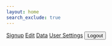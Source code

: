 ```yaml
---
layout: home
search_exclude: true
---
```


<html lang="en">
<head>
    <meta charset="UTF-8">
    <meta name="viewport" content="width=device-width, initial-scale=1.0">
    <title>Navigation Bar</title>
    <link rel="stylesheet" href="frontcasts-styling.scss">
</head>
<body>

<nav>
    <a href="http://127.0.0.1:4100/frontcasts/signup">Signup</a>
    <a href="http://127.0.0.1:4100/frontcasts/edit">Edit</a>
    <a href="http://127.0.0.1:4100/frontcasts/data">Data</a>
    <a href="http://127.0.0.1:4100/frontcasts/settings">User Settings</a>
    <button onclick="eraseCookie()">Logout</button>
</nav>

<!-- Your page content goes here -->

<script>
    function eraseCookie() {   
        document.cookie = 'jwt=; Max-Age=0; path=/; domain=' + location.hostname;
        console.log(document.cookie) 
        window.location.reload()
    }

    // Function to get the cookie value by name
    function getCookie(name) {
        var match = document.cookie.match(RegExp('(?:^|;\\s*)' + name + '=([^;]*)')); 
        return match ? match[1] : null;
    }

    // Check if the JWT cookie exists on page load
    addEventListener("load", (event) => {
        console.log(getCookie("jwt"))
        if(getCookie("jwt")){
            return
        }
        else {
            window.location.href = "http://127.0.0.1:4100/frontcasts/login.html"
        }
    })

    // Retrieve and apply theme preference from local storage
    document.addEventListener('DOMContentLoaded', function() {
        const currentTheme = localStorage.getItem('theme') || 'light'; // Default to 'light' theme if no preference is found
        document.body.classList.toggle('dark-theme', currentTheme === 'dark');
    });
</script>

</body>
</html>
